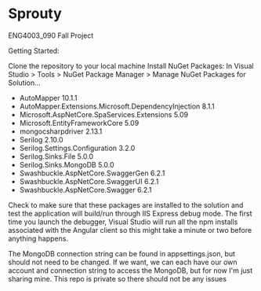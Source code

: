 # Sprouty
ENG4003_090 Fall Project

Getting Started:

Clone the repository to your local machine
Install NuGet Packages: 
  In Visual Studio > Tools > NuGet Package Manager > Manage NuGet Packages for Solution...
  - AutoMapper 10.1.1
  - AutoMapper.Extensions.Microsoft.DependencyInjection 8.1.1
  - Microsoft.AspNetCore.SpaServices.Extensions 5.09
  - Microsoft.EntityFrameworkCore 5.09
  - mongocsharpdriver 2.13.1
  - Serilog 2.10.0
  - Serilog.Settings.Configuration 3.2.0
  - Serilog.Sinks.File 5.0.0
  - Serilog.Sinks.MongoDB 5.0.0
  - Swashbuckle.AspNetCore.SwaggerGen 6.2.1
  - Swashbuckle.AspNetCore.SwaggerUI  6.2.1
  - Swashbuckle.AspNetCore.Swagger    6.2.1

Check to make sure that these packages are installed to the solution and test the application will build/run through IIS Express debug mode. The first time you launch the debugger, Visual Studio will run all the npm installs associated with the Angular client so this might take a minute or two before anything happens.

The MongoDB connection string can be found in appsettings.json, but should not need to be changed. If we want, we can each have our own account and connection string to access the MongoDB, but for now I'm just sharing mine. This repo is private so there should not be any issues
  
